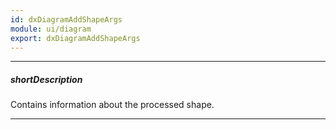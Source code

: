 ```yaml
---
id: dxDiagramAddShapeArgs
module: ui/diagram
export: dxDiagramAddShapeArgs
---
```

---
##### shortDescription
Contains information about the processed shape.

---

